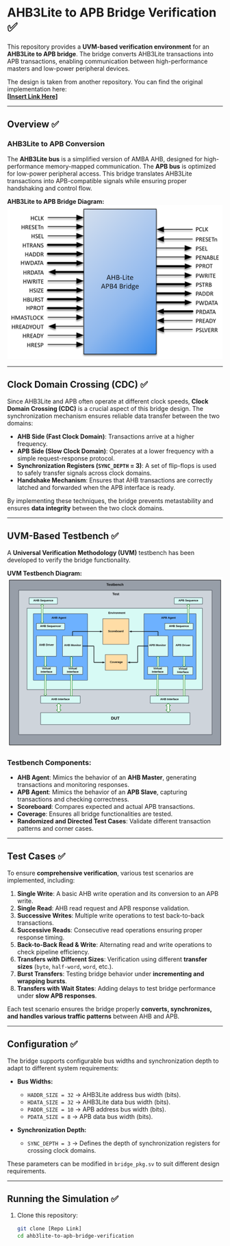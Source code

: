 # AHB3Lite to APB Bridge Verification ✅

This repository provides a **UVM-based verification environment** for an **AHB3Lite to APB bridge**. The bridge converts AHB3Lite transactions into APB transactions, enabling communication between high-performance masters and low-power peripheral devices.

The design is taken from another repository. You can find the original implementation here:  
**[[Insert Link Here](https://github.com/RoaLogic/ahb3lite_apb_bridge)]**

---

## Overview ✅

### AHB3Lite to APB Conversion
The **AHB3Lite bus** is a simplified version of AMBA AHB, designed for high-performance memory-mapped communication. The **APB bus** is optimized for low-power peripheral access. This bridge translates AHB3Lite transactions into APB-compatible signals while ensuring proper handshaking and control flow.

**AHB3Lite to APB Bridge Diagram:**  
![AHB3Lite to APB Bridge](apb4-bridge-sig.png)

---

## Clock Domain Crossing (CDC) ✅

Since AHB3Lite and APB often operate at different clock speeds, **Clock Domain Crossing (CDC)** is a crucial aspect of this bridge design. The synchronization mechanism ensures reliable data transfer between the two domains:

- **AHB Side (Fast Clock Domain)**: Transactions arrive at a higher frequency.
- **APB Side (Slow Clock Domain)**: Operates at a lower frequency with a simple request-response protocol.
- **Synchronization Registers (`SYNC_DEPTH` = 3)**: A set of flip-flops is used to safely transfer signals across clock domains.
- **Handshake Mechanism**: Ensures that AHB transactions are correctly latched and forwarded when the APB interface is ready.

By implementing these techniques, the bridge prevents metastability and ensures **data integrity** between the two clock domains.

---

## UVM-Based Testbench ✅

A **Universal Verification Methodology (UVM)** testbench has been developed to verify the bridge functionality.

**UVM Testbench Diagram:**  
![UVM Testbench Architecture](Env_Block_Diagram.png)

### Testbench Components:
- **AHB Agent**: Mimics the behavior of an **AHB Master**, generating transactions and monitoring responses.
- **APB Agent**: Mimics the behavior of an **APB Slave**, capturing transactions and checking correctness.
- **Scoreboard**: Compares expected and actual APB transactions.
- **Coverage**: Ensures all bridge functionalities are tested.
- **Randomized and Directed Test Cases**: Validate different transaction patterns and corner cases.

---

## Test Cases ✅

To ensure **comprehensive verification**, various test scenarios are implemented, including:

1. **Single Write**: A basic AHB write operation and its conversion to an APB write.
2. **Single Read**: AHB read request and APB response validation.
3. **Successive Writes**: Multiple write operations to test back-to-back transactions.
4. **Successive Reads**: Consecutive read operations ensuring proper response timing.
5. **Back-to-Back Read & Write**: Alternating read and write operations to check pipeline efficiency.
6. **Transfers with Different Sizes**: Verification using different **transfer sizes** (`byte`, `half-word`, `word`, etc.).
7. **Burst Transfers**: Testing bridge behavior under **incrementing and wrapping bursts**.
8. **Transfers with Wait States**: Adding delays to test bridge performance under **slow APB responses**.

Each test scenario ensures the bridge properly **converts, synchronizes, and handles various traffic patterns** between AHB and APB.

---

## Configuration ✅

The bridge supports configurable bus widths and synchronization depth to adapt to different system requirements:

- **Bus Widths:**
  - `HADDR_SIZE = 32` → AHB3Lite address bus width (bits).
  - `HDATA_SIZE = 32` → AHB3Lite data bus width (bits).
  - `PADDR_SIZE = 10` → APB address bus width (bits).
  - `PDATA_SIZE = 8` → APB data bus width (bits).

- **Synchronization Depth:**
  - `SYNC_DEPTH = 3` → Defines the depth of synchronization registers for crossing clock domains.

These parameters can be modified in `bridge_pkg.sv` to suit different design requirements.

---

## Running the Simulation ✅

1. Clone this repository:
   ```sh
   git clone [Repo Link]
   cd ahb3lite-to-apb-bridge-verification
